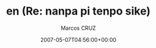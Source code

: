 ---
title: 'en (Re: nanpa pi tenpo sike)'
posts: 4
hash: 't769'
author: 'Marcos CRUZ'
date: 2007-05-07T04:56:00+00:00
sources:
  - http://forums.tokipona.org/viewtopic.php%3Ft=769.html
---